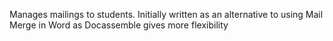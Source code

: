 Manages mailings to students.  Initially written as an alternative to using Mail Merge in Word as Docassemble gives more flexibility